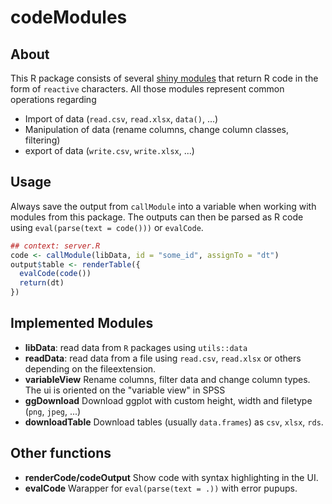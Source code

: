 codeModules
================

About
-----

This R package consists of several [shiny modules](https://shiny.rstudio.com/articles/modules.html) that return R code in the form of `reactive` characters. All those modules represent common operations regarding

-   Import of data (`read.csv`, `read.xlsx`, `data()`, ...)
-   Manipulation of data (rename columns, change column classes, filtering)
-   export of data (`write.csv`, `write.xlsx`, ...)

Usage
-----

Always save the output from `callModule` into a variable when working with modules from this package. The outputs can then be parsed as R code using `eval(parse(text = code()))` or `evalCode`.

``` r
## context: server.R
code <- callModule(libData, id = "some_id", assignTo = "dt")
output$table <- renderTable({
  evalCode(code())
  return(dt)
})
```

Implemented Modules
-------------------

-   **libData**: read data from `R` packages using `utils::data`
-   **readData**: read data from a file using `read.csv`, `read.xlsx` or others depending on the fileextension.
-   **variableView** Rename columns, filter data and change column types. The ui is oriented on the "variable view" in SPSS
-   **ggDownload** Download ggplot with custom height, width and filetype (`png`, `jpeg`, ...)
-   **downloadTable** Download tables (usually `data.frames`) as `csv`, `xlsx`, `rds`.

Other functions
---------------

-   **renderCode/codeOutput** Show code with syntax highlighting in the UI.
-   **evalCode** Warapper for `eval(parse(text = .))` with error pupups.
